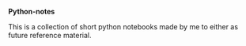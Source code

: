 **Python-notes** 

This is a collection of short python notebooks made by me to either as future reference material.
